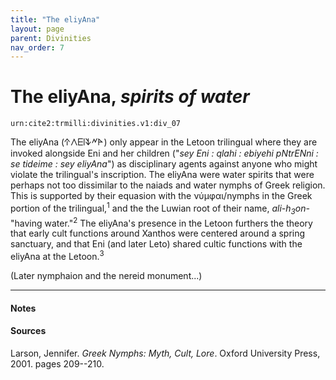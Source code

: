 ```yaml
---
title: "The eliyAna"
layout: page
parent: Divinities
nav_order: 7
---
```


# The eliyAna, *spirits of water*

`urn:cite2:trmilli:divinities.v1:div_07`

The eliyAna (𐊁𐊍𐊆𐊊𐊙𐊏𐊀) only appear in the Letoon trilingual where they are invoked alongside Eni and her children ("*sey Eni : qlahi : ebiyehi pNtrENni : se tideime : sey eliyAna*") as disciplinary agents against anyone who might violate the trilingual's inscription. The eliyAna were water spirits that were perhaps not too dissimilar to the naiads and water nymphs of Greek religion. This is supported by their equasion with the νύμφαι/nymphs in the Greek portion of the trilingual,<sup>1</sup> and the the Luwian root of their name, *ali-h<sub>3</sub>on-* "having water."<sup>2</sup> The eliyAna's presence in the Letoon furthers the theory that early cult functions around Xanthos were centered around a spring sanctuary, and that Eni (and later Leto) shared cultic functions with the eliyAna at the Letoon.<sup>3</sup>



(Later nymphaion and the nereid monument...) 

---------------
#### Notes

#### Sources

Larson, Jennifer. *Greek Nymphs: Myth, Cult, Lore*. Oxford University Press, 2001. pages 209--210.
